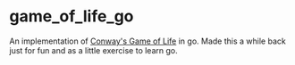 # game_of_life_go
An implementation of [Conway's Game of Life](https://en.wikipedia.org/wiki/Conway's_Game_of_Life) in go.
Made this a while back just for fun and as a little exercise to learn go.
